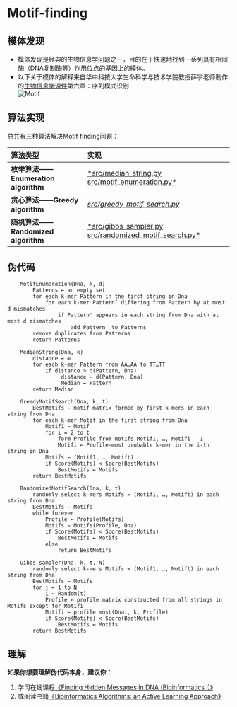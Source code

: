 Motif-finding
=
## 模体发现
* 模体发现是经典的生物信息学问题之一，目的在于快速地找到一系列具有相同酶（DNA复制酶等）作用位点的基因上的模体。   
* 以下关于模体的解释来自华中科技大学生命科学与技术学院教授薛宇老师制作的[生物信息学课件](http://xue.biocuckoo.org/course.html)第六章：序列模式识别  
![Motif](https://github.com/ChongHui-007/Motif-finding/blob/master/src/motif.png)
## 算法实现  
总共有三种算法解决Motif finding问题：  


| 算法类型  | 实现   |  
| :------- | :---------- |  
| **枚举算法——Enumeration algorithm** | [*src/median_string.py](https://github.com/ChongHui-007/Motif-finding/blob/master/src/median_string.py 'view median_string.py') [src/motif_enumeration.py*](https://github.com/ChongHui-007/Motif-finding/blob/master/src/motif_enumeration.py 'view motif_enumeration.py') |  
| **贪心算法——Greedy algorithm** | [*src/greedy_motif_search.py*](https://github.com/ChongHui-007/Motif-finding/blob/master/src/greedy_motif_search.py 'view greedy_motif_search.py') |  
| **随机算法——Randomized algorithm** |[*src/gibbs_sampler.py](https://github.com/ChongHui-007/Motif-finding/blob/master/src/gibbs_sampler.py 'view gibbs_sampler.py') [src/randomized_motif_search.py*](https://github.com/ChongHui-007/Motif-finding/blob/master/src/randomized_motif_search.py 'view randomized_motif_search.py') |    

## 伪代码
```
    MotifEnumeration(Dna, k, d)
        Patterns ← an empty set
        for each k-mer Pattern in the first string in Dna
            for each k-mer Pattern’ differing from Pattern by at most d mismatches
                if Pattern' appears in each string from Dna with at most d mismatches
                    add Pattern' to Patterns
        remove duplicates from Patterns
        return Patterns
```

```
    MedianString(Dna, k)
        distance ← ∞
        for each k-mer Pattern from AA…AA to TT…TT
            if distance > d(Pattern, Dna)
                 distance ← d(Pattern, Dna)
                 Median ← Pattern
        return Median
```
```
    GreedyMotifSearch(Dna, k, t)
        BestMotifs ← motif matrix formed by first k-mers in each string from Dna
        for each k-mer Motif in the first string from Dna
            Motif1 ← Motif
            for i = 2 to t
                form Profile from motifs Motif1, …, Motifi - 1
                Motifi ← Profile-most probable k-mer in the i-th string in Dna
            Motifs ← (Motif1, …, Motift)
            if Score(Motifs) < Score(BestMotifs)
                BestMotifs ← Motifs
        return BestMotifs
```
```
    RandomizedMotifSearch(Dna, k, t)
        randomly select k-mers Motifs = (Motif1, …, Motift) in each string from Dna
        BestMotifs ← Motifs
        while forever
            Profile ← Profile(Motifs)
            Motifs ← Motifs(Profile, Dna)
            if Score(Motifs) < Score(BestMotifs)
                BestMotifs ← Motifs
            else
                return BestMotifs
```
```
    Gibbs sampler(Dna, k, t, N)
        randomly select k-mers Motifs = (Motif1, …, Motift) in each string from Dna
        BestMotifs ← Motifs
        for j ← 1 to N
            i ← Random(t)
            Profile ← profile matrix constructed from all strings in Motifs except for Motifi
            Motifi ← profile most(Dnai, k, Profile)
            if Score(Motifs) < Score(BestMotifs)
                BestMotifs ← Motifs
        return BestMotifs
```
## 理解
**如果你想要理解伪代码本身，建议你：**  
1. 学习在线课程[《Finding Hidden Messages in DNA (Bioinformatics I)》](https://www.coursera.org/learn/dna-analysis/home/welcome)  
2. 或阅读书籍[《Bioinformatics Algorithms: an Active Learning Approach》](http://bioinformaticsalgorithms.com/index.htm)
